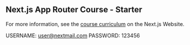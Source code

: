## Next.js App Router Course - Starter

For more information, see the [course curriculum](https://nextjs.org/learn) on the Next.js Website.

USERNAME: user@nextmail.com
PASSWORD: 123456
